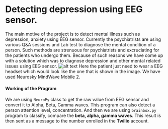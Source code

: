 # Detecting depression using EEG sensor. 
The main motive of the project is to detect mental illness such as depression, anxiety using EEG sensor. Currently the psychiatrists are using various Q&A sessions and Lab test to diagnose the mental condition of a person. Such methods are strenuous for psychiatrists and excruciating for the patients who undergo them. Because of such reasons we have come up with a solution which was to diagnose depression and other mental related issues using EEG sensor. 
![alt text](https://www.riecktron.co.za/image/cache/data/products/14455-02-600x600.jpg)
Here the patient just need to wear a EEG headset which would look like the one that is shown in the image. We have used Neurosky MindWave Mobile 2.
#### Working of the Program
We are using `NeuroPy` class to get the raw value from EEG sensor and convert it to Alpha, Beta, Gamma waves. This program can also detect a person attention level, concentration. And then we are using `brainbox.py` program to classify, compare the **beta, alpha, gamma waves**. This result is then sent as a message to the number enrolled in the **Twilio** account.
